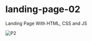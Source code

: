 # landing-page-02
<p>Landing Page With HTML, CSS and JS</p>


![P2](https://user-images.githubusercontent.com/56519178/148240701-8ddb040e-725a-4557-a790-ced338f4c67d.jpg)
